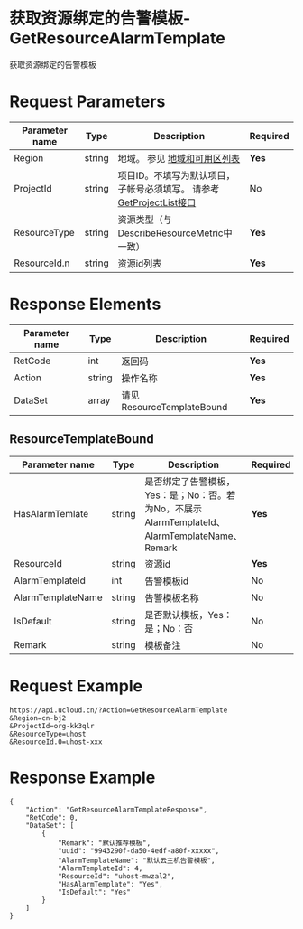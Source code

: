 # 获取资源绑定的告警模板-GetResourceAlarmTemplate

获取资源绑定的告警模板

# Request Parameters
|Parameter name|Type|Description|Required|
|---|---|---|---|
|Region|string|地域。 参见 [地域和可用区列表](api/summary/regionlist)|**Yes**|
|ProjectId|string|项目ID。不填写为默认项目，子帐号必须填写。 请参考[GetProjectList接口](api/summary/get_project_list)|No|
|ResourceType|string|资源类型（与DescribeResourceMetric中一致）|**Yes**|
|ResourceId.n|string|资源id列表|**Yes**|

# Response Elements
|Parameter name|Type|Description|Required|
|---|---|---|---|
|RetCode|int|返回码|**Yes**|
|Action|string|操作名称|**Yes**|
|DataSet|array|请见ResourceTemplateBound|**Yes**|

## ResourceTemplateBound
|Parameter name|Type|Description|Required|
|---|---|---|---|
|HasAlarmTemlate|string|是否绑定了告警模板，Yes：是；No：否。若为No，不展示AlarmTemplateId、AlarmTemplateName、Remark|**Yes**|
|ResourceId|string|资源id|**Yes**|
|AlarmTemplateId|int|告警模板id|No|
|AlarmTemplateName|string|告警模板名称|No|
|IsDefault|string|是否默认模板，Yes：是；No：否|No|
|Remark|string|模板备注|No|

# Request Example
```
https://api.ucloud.cn/?Action=GetResourceAlarmTemplate
&Region=cn-bj2
&ProjectId=org-kk3qlr
&ResourceType=uhost
&ResourceId.0=uhost-xxx
```

# Response Example
```
{
    "Action": "GetResourceAlarmTemplateResponse", 
    "RetCode": 0, 
    "DataSet": [
        {
            "Remark": "默认推荐模板", 
            "uuid": "9943290f-da50-4edf-a80f-xxxxx", 
            "AlarmTemplateName": "默认云主机告警模板", 
            "AlarmTemplateId": 4, 
            "ResourceId": "uhost-mwzal2", 
            "HasAlarmTemplate": "Yes", 
            "IsDefault": "Yes"
        }
    ]
}
```

